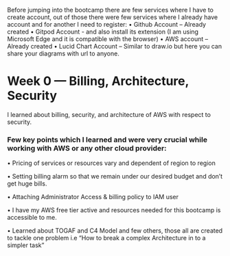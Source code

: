 Before jumping into the bootcamp there are few services where I have to create account, out of those there were few services where I already have account and for another I need to register:
•	Github Account – Already created
•	Gitpod Account - and also install its extension (I am using Microsoft Edge and it is compatible with the browser)
•	AWS account – Already created
•	Lucid Chart Account – Similar to draw.io but here you can share your diagrams with url to anyone.
# Week 0 — Billing, Architecture, Security
I learned about billing, security, and architecture of AWS with respect to security.
### Few key points which I learned and were very crucial while working with AWS or any other cloud provider:
•	Pricing of services or resources vary and dependent of region to region

•	Setting billing alarm so that we remain under our desired budget and don’t get huge bills.

•	Attaching Administrator Access & billing policy to IAM user

•	I have my AWS free tier active and resources needed for this bootcamp is accessible to me.

•	Learned about TOGAF and C4 Model and few others, those all are created to tackle one problem i.e “How to break a complex Architecture in to a simpler task”
